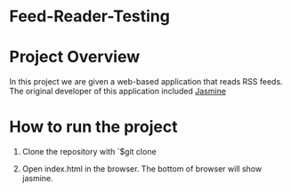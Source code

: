 # Feed-Reader-Testing

# Project Overview

In this project we are given a web-based application that reads RSS feeds. The original developer of this application included [Jasmine](http://jasmine.github.io/)
# How to run the project
1. Clone the repository with `$git clone 

2. Open index.html in the browser. The bottom of browser will show jasmine.













